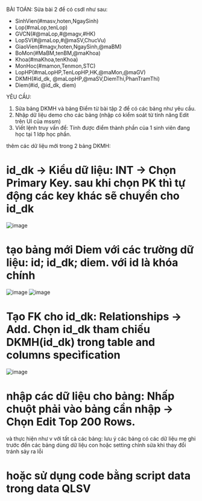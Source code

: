 BÀI TOÁN: Sửa bài 2 để có csdl như sau:
  + SinhVien(#masv,hoten,NgaySinh)
  + Lop(#maLop,tenLop)
  + GVCN(#@maLop,#@magv,#HK)
  + LopSV(#@maLop,#@maSV,ChucVu)
  + GiaoVien(#magv,hoten,NgaySinh,@maBM)
  + BoMon(#MaBM,tenBM,@maKhoa)
  + Khoa(#maKhoa,tenKhoa)
  + MonHoc(#mamon,Tenmon,STC)
  + LopHP(#maLopHP,TenLopHP,HK,@maMon,@maGV)
  + DKMH(#id_dk, @maLopHP,@maSV,DiemThi,PhanTramThi)
  + Diem(#id, @id_dk, diem)

YÊU CẦU:
1. Sửa bảng DKMH và bảng Điểm từ bài tập 2 để có các bảng như yêu cầu.
2. Nhập dữ liệu demo cho các bảng (nhập có kiểm soát từ tính năng Edit trên UI của mssm)
3. Viết lệnh truy vấn để: Tính được điểm thành phần của 1 sinh viên đang học tại 1 lớp học phần.




thêm các dữ liệu mới trong 2 bảng DKMH:
# id_dk → Kiểu dữ liệu: INT → Chọn Primary Key. sau khi chọn PK thì tự động các key khác sẽ chuyển cho id_dk
![image](https://github.com/user-attachments/assets/9cb6039f-a102-4963-a954-6008f6dae03c)

# tạo bảng mới Diem với các trường dữ liệu: id; id_dk; diem. với id là khóa chính 
![image](https://github.com/user-attachments/assets/ce9793d9-a1e9-47e9-af50-f7fef81c071b)
![image](https://github.com/user-attachments/assets/007d3c39-3734-4b6d-8fd8-e242fbe10384)

# Tạo FK cho id_dk: Relationships → Add. Chọn id_dk tham chiếu DKMH(id_dk) trong table and columns specìfication 
![image](https://github.com/user-attachments/assets/2e53ca52-06ba-4bb0-939e-57eab0fb63c5)

# nhập các dữ liệu cho bảng: Nhấp chuột phải vào bảng cần nhập → Chọn Edit Top 200 Rows.
và thực hiện như v với tất cả các bảng: lưu ý các bảng có các dữ liệu mẹ ghi trước đến các bảng dùng dữ liệu con hoặc setting chỉnh sửa khi thay đổi tránh sảy ra lỗi

# hoặc sử dụng code bằng script data trong data QLSV







